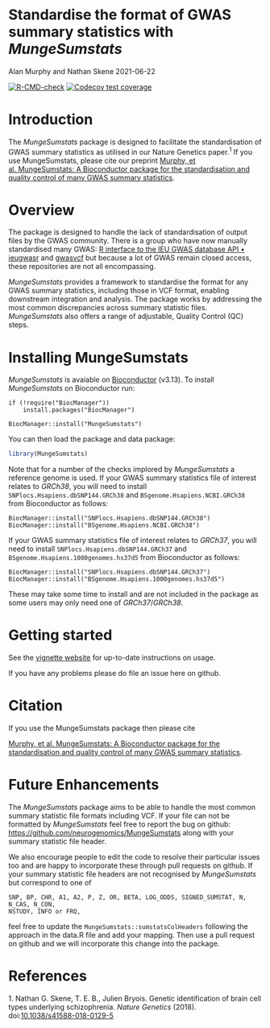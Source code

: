 Standardise the format of GWAS summary statistics with *MungeSumstats*
================
Alan Murphy and Nathan Skene
2021-06-22

<!-- Readme.md is generated from Readme.Rmd. Please edit that file -->
<!-- badges: start -->

[![R-CMD-check](https://github.com/neurogenomics/MungeSumstats/workflows/R-full/badge.svg)](https://github.com/neurogenomics/MungeSumstats/actions)
[![Codecov test
coverage](https://codecov.io/gh/neurogenomics/MungeSumstats/branch/master/graph/badge.svg)](https://codecov.io/gh/neurogenomics/MungeSumstats?branch=master)
<!-- badges: end -->

# Introduction

The *MungeSumstats* package is designed to facilitate the
standardisation of GWAS summary statistics as utilised in our Nature
Genetics paper.<sup>1</sup> If you use MungeSumstats, please cite our
preprint [Murphy, et al. MungeSumstats: A Bioconductor package for the
standardisation and quality control of many GWAS summary
statistics](https://www.biorxiv.org/content/10.1101/2021.06.21.449239v1).

# Overview

The package is designed to handle the lack of standardisation of output
files by the GWAS community. There is a group who have now manually
standardised many GWAS: [R interface to the IEU GWAS database API •
ieugwasr](https://mrcieu.github.io/ieugwasr/) and
[gwasvcf](https://github.com/MRCIEU/gwasvcf) but because a lot of GWAS
remain closed access, these repositories are not all encompassing.

*MungeSumstats* provides a framework to standardise the format for any
GWAS summary statistics, including those in VCF format, enabling
downstream integration and analysis. The package works by addressing the
most common discrepancies across summary statistic files.
*MungeSumstats* also offers a range of adjustable, Quality Control (QC)
steps.

# Installing MungeSumstats

*MungeSumstats* is avaiable on
[Bioconductor](https://bioconductor.org/packages/MungeSumstats) (v3.13).
To install *MungeSumstats* on Bioconductor run:

    if (!require("BiocManager"))
        install.packages("BiocManager")

    BiocManager::install("MungeSumstats")

You can then load the package and data package:

``` r
library(MungeSumstats)
```

Note that for a number of the checks implored by *MungeSumstats* a
reference genome is used. If your GWAS summary statistics file of
interest relates to *GRCh38*, you will need to install
`SNPlocs.Hsapiens.dbSNP144.GRCh38` and `BSgenome.Hsapiens.NCBI.GRCh38`
from Bioconductor as follows:

    BiocManager::install("SNPlocs.Hsapiens.dbSNP144.GRCh38")
    BiocManager::install("BSgenome.Hsapiens.NCBI.GRCh38")

If your GWAS summary statistics file of interest relates to *GRCh37*,
you will need to install `SNPlocs.Hsapiens.dbSNP144.GRCh37` and
`BSgenome.Hsapiens.1000genomes.hs37d5` from Bioconductor as follows:

    BiocManager::install("SNPlocs.Hsapiens.dbSNP144.GRCh37")
    BiocManager::install("BSgenome.Hsapiens.1000genomes.hs37d5")

These may take some time to install and are not included in the package
as some users may only need one of *GRCh37*/*GRCh38*.

# Getting started

See the [vignette
website](https://neurogenomics.github.io/MungeSumstats/articles/MungeSumstats.html)
for up-to-date instructions on usage.

If you have any problems please do file an issue here on github.

# Citation

If you use the MungeSumstats package then please cite

[Murphy, et al. MungeSumstats: A Bioconductor package for the
standardisation and quality control of many GWAS summary
statistics](https://www.biorxiv.org/content/10.1101/2021.06.21.449239v1).

# Future Enhancements

The *MungeSumstats* package aims to be able to handle the most common
summary statistic file formats including VCF. If your file can not be
formatted by *MungeSumstats* feel free to report the bug on github:
<https://github.com/neurogenomics/MungeSumstats> along with your summary
statistic file header.

We also encourage people to edit the code to resolve their particular
issues too and are happy to incorporate these through pull requests on
github. If your summary statistic file headers are not recognised by
*MungeSumstats* but correspond to one of

    SNP, BP, CHR, A1, A2, P, Z, OR, BETA, LOG_ODDS, SIGNED_SUMSTAT, N, N_CAS, N_CON, 
    NSTUDY, INFO or FRQ, 

feel free to update the `MungeSumstats::sumstatsColHeaders` following
the approach in the data.R file and add your mapping. Then use a pull
request on github and we will incorporate this change into the package.

# References

<div id="refs" class="references csl-bib-body" line-spacing="2">

<div id="ref-Skene2018" class="csl-entry">

<span class="csl-left-margin">1. </span><span
class="csl-right-inline">Nathan G. Skene, T. E. B., Julien Bryois.
Genetic identification of brain cell types underlying schizophrenia.
*Nature Genetics* (2018).
doi:[10.1038/s41588-018-0129-5](https://doi.org/10.1038/s41588-018-0129-5)</span>

</div>

</div>
